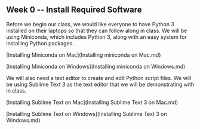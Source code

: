 ## Week 0 -- Install Required Software

Before we begin our class, we would like everyone to have Python 3 installed on their laptops so that they can follow along in class. We will be using Miniconda, which includes Python 3, along with an easy system for installing Python packages.

[Installing Miniconda on Mac](Installing miniconda on Mac.md)

[Installing Miniconda on Windows](Installing miniconda on Windows.md)

We will also need a text editor to create and edit Python script files. We will be using Sublime Text 3 as the text editor that we will be demonstrating with in class.

[Installing Sublime Text on Mac](Installing Sublime Text 3 on Mac.md)

[Installing Sublime Text on Windows](Installing Sublime Text 3 on Windows.md)